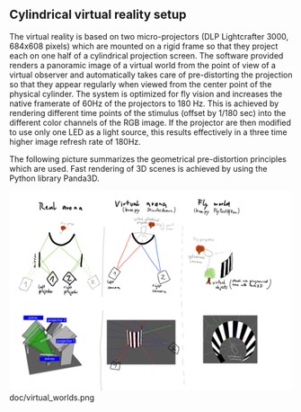 ## Cylindrical virtual reality setup

The virtual reality is based on two micro-projectors (DLP Lightcrafter 3000, 684x608 pixels) which are mounted on a rigid frame so that they project each on one half of a cylindrical projection screen. The software provided renders a panoramic image of a virtual world from the point of view of a virtual observer and automatically takes care of pre-distorting the projection so that they appear regularly when viewed from the center point of the physical cylinder. The system is optimized for fly vision and increases the native framerate of 60Hz of the projectors to 180 Hz. This is achieved by rendering different time points of the stimulus (offset by 1/180 sec) into the different color channels of the RGB image. If the projector are then modified to use only one LED as a light source, this results effectively in a three time higher image refresh rate of 180Hz.

The following picture summarizes the geometrical pre-distortion principles which are used. Fast rendering of 3D scenes is achieved by using the Python library Panda3D.

<img src="https://github.com/michi-d/cyl_virtual_reality/blob/master/doc/virtual_worlds.png" alt="drawing" width="600"/>
doc/virtual_worlds.png
